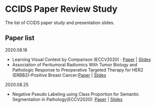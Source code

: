 # CCIDS Paper Review Study
The list of CCIDS paper study and presentation slides.


## Paper list
2020.08.18
- Learning Visual Context by Comparison (ECCV2020) : [Paper](https://arxiv.org/abs/2007.07506) | [Slides](https://www.slideshare.net/DongminChoi6/review-learning-visual-context-by-comparison-cdm)
- Association of Peritumoral Radiomics With Tumor Biology and Pathologic Response to Preoperative Targeted Therapy for HER2 (ERBB2)–Positive Breast Cancer:[Paper](https://jamanetwork.com/journals/jamanetworkopen/fullarticle/2730783?utm_campaign=articlePDF&utm_medium=articlePDFlink&utm_source=articlePDF&utm_content=jamanetworkopen.2019.2561) | [Slides](https://drive.google.com/file/d/1AoG4WxIJ-XqCB_QLBbHdIyU1miX8umuD/view?usp=sharing)

2020.08.25
- Negative Pseudo Labeling using Class Proportion for Semantic Segmentation in Pathology(ECCV2020): [Paper](https://arxiv.org/abs/2007.08044) | [Slides](https://drive.google.com/file/d/1Oh7EOfq3BRRR1BfO0J5BQRV3rz1pnGo9/view)
